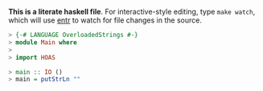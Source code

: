 <b>This is a literate haskell file</b>. For interactive-style editing, type `make watch`, which will use [entr](http://entrproject.org/) to watch for file changes in the source.

```haskell
> {-# LANGUAGE OverloadedStrings #-}
> module Main where
>
> import HOAS
```

```haskell
> main :: IO ()
> main = putStrLn ""
```
